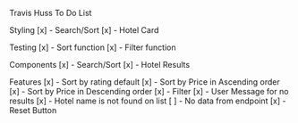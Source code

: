 Travis Huss To Do List

Styling
    [x] - Search/Sort
    [x] - Hotel Card

Testing
    [x] - Sort function
    [x] - Filter function

Components
    [x] - Search/Sort
    [x] - Hotel Results

Features
    [x] - Sort by rating default
    [x] - Sort by Price in Ascending order
    [x] - Sort by Price in Descending order
    [x] - Filter
    [x] - User Message for no results
        [x] - Hotel name is not found on list
        [ ] - No data from endpoint
    [x] - Reset Button

